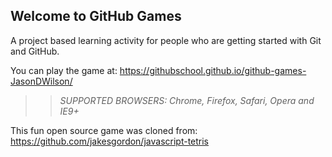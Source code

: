 ## Welcome to GitHub Games

A project based learning activity for people who are getting started with Git and GitHub.

You can play the game at: https://githubschool.github.io/github-games-JasonDWilson/

>> _*SUPPORTED BROWSERS*: Chrome, Firefox, Safari, Opera and IE9+_

This fun open source game was cloned from: https://github.com/jakesgordon/javascript-tetris
